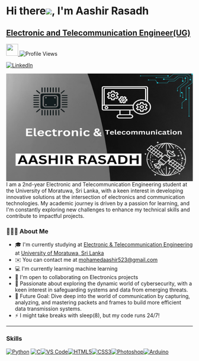 Hi there![](https://user-images.githubusercontent.com/18350557/176309783-0785949b-9127-417c-8b55-ab5a4333674e.gif), I'm Aashir Rasadh
=====================================================================================================================================

[Electronic and Telecommunication Engineer(UG)](https://ent.uom.lk/)
---------------------------------------------

<a href="https://www.github.com/AashirRasadh" target="_blank" rel="noreferrer"> <picture> <source media="(prefers-color-scheme: dark)" srcset="https://raw.githubusercontent.com/danielcranney/readme-generator/main/public/icons/socials/github-dark.svg" /> <source media="(prefers-color-scheme: light)" srcset="https://raw.githubusercontent.com/danielcranney/readme-generator/main/public/icons/socials/github.svg" /> <img src="https://raw.githubusercontent.com/danielcranney/readme-generator/main/public/icons/socials/github.svg" width="32" height="32" /> </picture> </a>
![Profile Views](https://komarev.com/ghpvc/?username=AashirRasadh&style=flat-square&color=blue)

[![LinkedIn](https://img.shields.io/badge/LinkedIn-Connect-blue?logo=linkedin&style=flat-square&link=https://www.linkedin.com/in/aashirrasadh/)](https://www.linkedin.com/in/aashirrasadh/)


<img align="center" width="1000" height="290" src="Aashir rasadh.jpg">
I am a 2nd-year Electronic and Telecommunication Engineering student at the University of Moratuwa, Sri Lanka, with a keen interest in developing innovative solutions at the intersection of electronics and communication technologies. My academic journey is driven by a passion for learning, and I'm constantly exploring new challenges to enhance my technical skills and contribute to impactful projects.

### 👨🏻‍💻 About Me
* 🎓 I'm currently studying at [Electronic & Telecommunication Engineering](https://ent.uom.lk/) at [University of Moratuwa, Sri Lanka](https://www.mrt.ac.lk/)
* ✉️  You can contact me at [mohamedaashir523@gmail.com](mailto:mohamedaashir523@gmail.com)
* 💻  I'm currently learning machine learning
* 🤝  I'm open to collaborating on Electronics projects
* 🔐  Passionate about exploring the dynamic world of cybersecurity, with a keen interest in safeguarding systems and data from emerging threats.
* 🎯  Future Goal: Dive deep into the world of communication by capturing, analyzing, and mastering packets and frames to build more efficient data transmission systems.
* ⚡  I might take breaks with sleep(8), but my code runs 24/7!

---
### Skills

<p align="left">
<a href="https://www.python.org/" target="_blank" rel="noreferrer"><img src="https://raw.githubusercontent.com/danielcranney/readme-generator/main/public/icons/skills/python-colored.svg" width="36" height="36" alt="Python" /></a>
<a href="https://docs.microsoft.com/en-us/cpp/?view=msvc-170" target="_blank" rel="noreferrer"><img src="https://raw.githubusercontent.com/danielcranney/readme-generator/main/public/icons/skills/c-colored.svg" width="36" height="36" alt="C" /></a><a href="https://code.visualstudio.com/" target="_blank" rel="noreferrer"><img src="https://raw.githubusercontent.com/danielcranney/readme-generator/main/public/icons/skills/visualstudiocode.svg" width="36" height="36" alt="VS Code" /></a><a href="https://developer.mozilla.org/en-US/docs/Glossary/HTML5" target="_blank" rel="noreferrer"><img src="https://raw.githubusercontent.com/danielcranney/readme-generator/main/public/icons/skills/html5-colored.svg" width="36" height="36" alt="HTML5" /></a><a href="https://www.w3.org/TR/CSS/#css" target="_blank" rel="noreferrer"><img src="https://raw.githubusercontent.com/danielcranney/readme-generator/main/public/icons/skills/css3-colored.svg" width="36" height="36" alt="CSS3" /></a><a href="https://www.adobe.com/uk/products/photoshop.html" target="_blank" rel="noreferrer"><img src="https://raw.githubusercontent.com/danielcranney/readme-generator/main/public/icons/skills/photoshop-colored.svg" width="36" height="36" alt="Photoshop" /></a><a href="https://store.arduino.cc/?gclid=Cj0KCQjw2eilBhCCARIsAG0Pf8uueBifykWcsSS4LPESeGQfxGVKJYnzV7bz471XfknQJy_1VINVWM8aAkLtEALw_wcB" target="_blank" rel="noreferrer"><img src="https://raw.githubusercontent.com/danielcranney/readme-generator/main/public/icons/skills/arduino-colored.svg" width="36" height="36" alt="Arduino" /></a>
</p>
<!--
**AashirRasadh/AashirRasadh** is a ✨ _special_ ✨ repository because its `README.md` (this file) appears on your GitHub profile.

Here are some ideas to get you started:

- 🔭 I’m currently working on ...
- 🌱 I’m currently learning ...
- 👯 I’m looking to collaborate on ...
- 🤔 I’m looking for help with ...
- 💬 Ask me about ...
- 📫 How to reach me: ...
- 😄 Pronouns: ...
- ⚡ Fun fact: ...
-->
